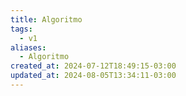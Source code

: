 ```yaml
---
title: Algoritmo
tags:
  - v1
aliases:
  - Algoritmo
created_at: 2024-07-12T18:49:15-03:00
updated_at: 2024-08-05T13:34:11-03:00
---
```



